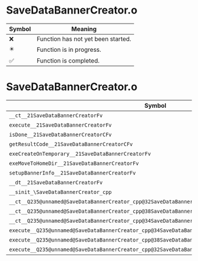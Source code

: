 # SaveDataBannerCreator.o
| Symbol | Meaning 
| ------------- | ------------- 
| :x: | Function has not yet been started. 
| :eight_pointed_black_star: | Function is in progress. 
| :white_check_mark: | Function is completed. 


# SaveDataBannerCreator.o
| Symbol | Decompiled? |
| ------------- | ------------- |
| `__ct__21SaveDataBannerCreatorFv` | :x: |
| `execute__21SaveDataBannerCreatorFv` | :x: |
| `isDone__21SaveDataBannerCreatorCFv` | :x: |
| `getResultCode__21SaveDataBannerCreatorCFv` | :x: |
| `exeCreateOnTemporary__21SaveDataBannerCreatorFv` | :x: |
| `exeMoveToHomeDir__21SaveDataBannerCreatorFv` | :x: |
| `setupBannerInfo__21SaveDataBannerCreatorFv` | :x: |
| `__dt__21SaveDataBannerCreatorFv` | :x: |
| `__sinit_\SaveDataBannerCreator_cpp` | :x: |
| `__ct__Q235@unnamed@SaveDataBannerCreator_cpp@32SaveDataBannerCreatorNoOperationFv` | :x: |
| `__ct__Q235@unnamed@SaveDataBannerCreator_cpp@38SaveDataBannerCreatorCreateOnTemporaryFv` | :x: |
| `__ct__Q235@unnamed@SaveDataBannerCreator_cpp@34SaveDataBannerCreatorMoveToHomeDirFv` | :x: |
| `execute__Q235@unnamed@SaveDataBannerCreator_cpp@34SaveDataBannerCreatorMoveToHomeDirCFP5Spine` | :x: |
| `execute__Q235@unnamed@SaveDataBannerCreator_cpp@38SaveDataBannerCreatorCreateOnTemporaryCFP5Spine` | :x: |
| `execute__Q235@unnamed@SaveDataBannerCreator_cpp@32SaveDataBannerCreatorNoOperationCFP5Spine` | :x: |
